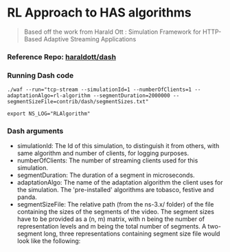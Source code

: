 # RL Approach to HAS algorithms

> Based off the work from Harald Ott : Simulation Framework for HTTP-Based Adaptive Streaming Applications

### Reference Repo: [haraldott/dash](https://github.com/haraldott/dash)


### Running Dash code


`
./waf --run="tcp-stream --simulationId=1 --numberOfClients=1 --adaptationAlgo=rl-algorithm --segmentDuration=2000000 --segmentSizeFile=contrib/dash/segmentSizes.txt"
`

`
export NS_LOG="RLAlgorithm"
`

### Dash arguments

- simulationId: The Id of this simulation, to distinguish it from others, with same algorithm and number of clients, for logging purposes.
- numberOfClients: The number of streaming clients used for this simulation.
- segmentDuration: The duration of a segment in microseconds.
- adaptationAlgo: The name of the adaptation algorithm the client uses for the simulation. The 'pre-installed' algorithms are tobasco, festive and panda.
- segmentSizeFile: The relative path (from the ns-3.x/ folder) of the file containing the sizes of the segments of the video. The segment sizes have to be provided as a (n, m) matrix, with n being the number of representation levels and m being the total number of segments. A two-segment long, three representations containing segment size file would look like the following:
